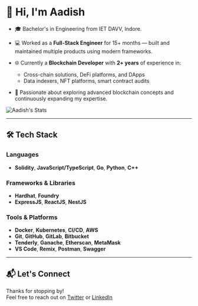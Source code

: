 # 👋 Hi, I'm Aadish

- 🎓 Bachelor's in Engineering from IET DAVV, Indore.
- 💻 Worked as a **Full-Stack Engineer** for 15+ months — built and maintained multiple products using modern frameworks.
- 🌐 Currently a **Blockchain Developer** with **2+ years** of experience in:
  - Cross-chain solutions, DeFi platforms, and DApps
  - Data indexers, NFT platforms, smart contract audits

- 🚀 Passionate about exploring advanced blockchain concepts and continuously expanding my expertise.

![Aadish's Stats](https://github-readme-stats.vercel.app/api?username=Aadish01&theme=dark&show_icons=true&hide_border=true&count_private=true)

---

## 🛠 Tech Stack

### Languages
- **Solidity**, **JavaScript/TypeScript**, **Go**, **Python**, **C++**

### Frameworks & Libraries
- **Hardhat**, **Foundry**
- **ExpressJS**, **ReactJS**, **NestJS**

### Tools & Platforms
- **Docker**, **Kubernetes**, **CI/CD**, **AWS**
- **Git**, **GitHub**, **GitLab**, **Bitbucket**
- **Tenderly**, **Ganache**, **Etherscan**, **MetaMask**
- **VS Code**, **Remix**, **Postman**, **Swagger**

---

## 📬 Let's Connect

Thanks for stopping by!  
Feel free to reach out on [Twitter](https://x.com/aadish55) or [LinkedIn](https://linkedin.com/in/aadish0101/)
